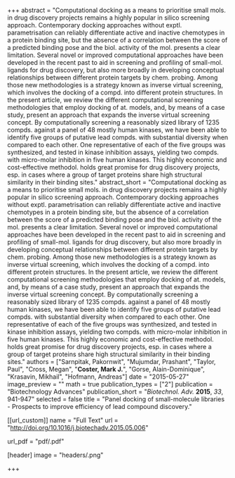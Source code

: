 +++
abstract = "Computational docking as a means to prioritise small mols. in drug discovery projects remains a highly popular in silico screening approach.  Contemporary docking approaches without exptl. parametrisation can reliably differentiate active and inactive chemotypes in a protein binding site, but the absence of a correlation between the score of a predicted binding pose and the biol. activity of the mol. presents a clear limitation.  Several novel or improved computational approaches have been developed in the recent past to aid in screening and profiling of small-mol. ligands for drug discovery, but also more broadly in developing conceptual relationships between different protein targets by chem. probing.  Among those new methodologies is a strategy known as inverse virtual screening, which involves the docking of a compd. into different protein structures.  In the present article, we review the different computational screening methodologies that employ docking of at. models, and, by means of a case study, present an approach that expands the inverse virtual screening concept.  By computationally screening a reasonably sized library of 1235 compds. against a panel of 48 mostly human kinases, we have been able to identify five groups of putative lead compds. with substantial diversity when compared to each other.  One representative of each of the five groups was synthesized, and tested in kinase inhibition assays, yielding two compds. with micro-molar inhibition in five human kinases.  This highly economic and cost-effective methodol. holds great promise for drug discovery projects, esp. in cases where a group of target proteins share high structural similarity in their binding sites."
abstract_short = "Computational docking as a means to prioritise small mols. in drug discovery projects remains a highly popular in silico screening approach.  Contemporary docking approaches without exptl. parametrisation can reliably differentiate active and inactive chemotypes in a protein binding site, but the absence of a correlation between the score of a predicted binding pose and the biol. activity of the mol. presents a clear limitation.  Several novel or improved computational approaches have been developed in the recent past to aid in screening and profiling of small-mol. ligands for drug discovery, but also more broadly in developing conceptual relationships between different protein targets by chem. probing.  Among those new methodologies is a strategy known as inverse virtual screening, which involves the docking of a compd. into different protein structures.  In the present article, we review the different computational screening methodologies that employ docking of at. models, and, by means of a case study, present an approach that expands the inverse virtual screening concept.  By computationally screening a reasonably sized library of 1235 compds. against a panel of 48 mostly human kinases, we have been able to identify five groups of putative lead compds. with substantial diversity when compared to each other.  One representative of each of the five groups was synthesized, and tested in kinase inhibition assays, yielding two compds. with micro-molar inhibition in five human kinases.  This highly economic and cost-effective methodol. holds great promise for drug discovery projects, esp. in cases where a group of target proteins share high structural similarity in their binding sites."
authors = ["Sarnpitak, Pakornwit", "Mujumdar, Prashant", "Taylor, Paul", "Cross, Megan", "**Coster, Mark J.**", "Gorse, Alain-Dominique", "Krasavin, Mikhail", "Hofmann, Andreas"]
date = "2015-05-27"
image_preview = ""
math = true
publication_types = ["2"]
publication = "Biotechnology Advances"
publication_short = "_Biotechnol. Adv._ **2015**, _33_, 941-947"
selected = false
title = "Panel docking of small-molecule libraries - Prospects to improve efficiency of lead compound discovery."

[[url_custom]]
  name = "Full Text"
  url = "http://doi.org/10.1016/j.biotechadv.2015.05.006"

url_pdf = "pdf/.pdf"

[header]
image = "headers/.png"



+++
